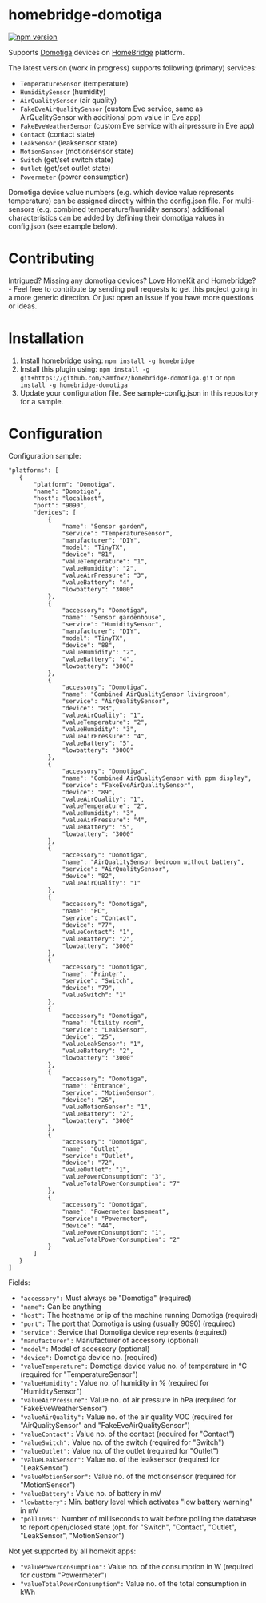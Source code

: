 # homebridge-domotiga

[![npm version](https://badge.fury.io/js/homebridge-domotiga.svg)](https://badge.fury.io/js/homebridge-domotiga)

Supports [Domotiga](https://domotiga.nl) devices on [HomeBridge](https://github.com/nfarina/homebridge) platform.

The latest version (work in progress) supports following (primary) services:

- ```TemperatureSensor``` (temperature)
- ```HumiditySensor``` (humidity) 
- ```AirQualitySensor``` (air quality) 
- ```FakeEveAirQualitySensor``` (custom Eve service, same as AirQualitySensor with additional ppm value in Eve app)
- ```FakeEveWeatherSensor``` (custom Eve service with airpressure in Eve app)
- ```Contact``` (contact state) 
- ```LeakSensor``` (leaksensor state) 
- ```MotionSensor``` (motionsensor state) 
- ```Switch``` (get/set switch state) 
- ```Outlet``` (get/set outlet state) 
- ```Powermeter``` (power consumption) 

Domotiga device value numbers (e.g. which device value represents temperature) can be assigned directly within the config.json file. 
For multi-sensors (e.g. combined temperature/humidity sensors) additional characteristics can be added by defining their domotiga values in config.json (see example below).

# Contributing

Intrigued? Missing any domotiga devices? Love HomeKit and Homebridge? - Feel free to contribute by sending pull requests to get this project going in a more generic direction. Or just open an issue if you have more questions or ideas.

# Installation

1. Install homebridge using:  ```npm install -g homebridge```
2. Install this plugin using: ```npm install -g git+https://github.com/Samfox2/homebridge-domotiga.git``` or ```npm install -g homebridge-domotiga```
3. Update your configuration file. See sample-config.json in this repository for a sample. 

# Configuration

Configuration sample:

 ```
"platforms": [
    {
        "platform": "Domotiga",
        "name": "Domotiga",
        "host": "localhost",
        "port": "9090",
        "devices": [
            {
                "name": "Sensor garden",
                "service": "TemperatureSensor",
                "manufacturer": "DIY",
                "model": "TinyTX",
                "device": "81",
                "valueTemperature": "1",
                "valueHumidity": "2",
                "valueAirPressure": "3",
                "valueBattery": "4",
                "lowbattery": "3000"
            },
            {
                "accessory": "Domotiga",
                "name": "Sensor gardenhouse",
                "service": "HumiditySensor",
                "manufacturer": "DIY",
                "model": "TinyTX",
                "device": "88",
                "valueHumidity": "2",
                "valueBattery": "4",
                "lowbattery": "3000"
            },
            {
                "accessory": "Domotiga",
                "name": "Combined AirQualitySensor livingroom",
                "service": "AirQualitySensor",
                "device": "83",
                "valueAirQuality": "1",
                "valueTemperature": "2",
                "valueHumidity": "3",
                "valueAirPressure": "4",
                "valueBattery": "5",
                "lowbattery": "3000"
            },
            {
                "accessory": "Domotiga",
                "name": "Combined AirQualitySensor with ppm display",
                "service": "FakeEveAirQualitySensor",
                "device": "89",
                "valueAirQuality": "1",
                "valueTemperature": "2",
                "valueHumidity": "3",
                "valueAirPressure": "4",
                "valueBattery": "5",
                "lowbattery": "3000"
            },
            {
                "accessory": "Domotiga",
                "name": "AirQualitySensor bedroom without battery",
                "service": "AirQualitySensor",
                "device": "82",
                "valueAirQuality": "1"
            },
            {
                "accessory": "Domotiga",
                "name": "PC",
                "service": "Contact",
                "device": "77",
                "valueContact": "1",
                "valueBattery": "2",
                "lowbattery": "3000"
            },
            {
                "accessory": "Domotiga",
                "name": "Printer",
                "service": "Switch",
                "device": "79",
                "valueSwitch": "1"
            },
            {
                "accessory": "Domotiga",
                "name": "Utility room",
                "service": "LeakSensor",
                "device": "25",
                "valueLeakSensor": "1",
                "valueBattery": "2",
                "lowbattery": "3000"
            },
            {
                "accessory": "Domotiga",
                "name": "Entrance",
                "service": "MotionSensor",
                "device": "26",
                "valueMotionSensor": "1",
                "valueBattery": "2",
                "lowbattery": "3000"
            },
            {
                "accessory": "Domotiga",
                "name": "Outlet",
                "service": "Outlet",
                "device": "72",
                "valueOutlet": "1",
                "valuePowerConsumption": "3",
                "valueTotalPowerConsumption": "7"
            },
            {
                "accessory": "Domotiga",
                "name": "Powermeter basement",
                "service": "Powermeter",
                "device": "44",
                "valuePowerConsumption": "1",
                "valueTotalPowerConsumption": "2"
            }
        ]
    }
]
```

Fields:

* ```"accessory":``` Must always be "Domotiga" (required)
* ```"name":``` Can be anything
* ```"host":``` The hostname or ip of the machine running Domotiga (required)
* ```"port":``` The port that Domotiga is using (usually 9090) (required)
* ```"service":``` Service that Domotiga device represents (required)
* ```"manufacturer":``` Manufacturer of accessory (optional)
* ```"model":``` Model of accessory (optional)
* ```"device":```  Domotiga device no. (required)
* ```"valueTemperature":``` Domotiga device value no. of temperature in °C (required for "TemperatureSensor")
* ```"valueHumidity":``` Value no. of humidity in % (required for "HumiditySensor")
* ```"valueAirPressure":``` Value no. of air pressure in hPa (required for "FakeEveWeatherSensor")
* ```"valueAirQuality":```  Value no. of the air quality VOC (required for "AirQualitySensor" and "FakeEveAirQualitySensor")
* ```"valueContact":```  Value no. of the contact (required for "Contact")
* ```"valueSwitch":```   Value no. of the switch (required for "Switch")
* ```"valueOutlet":```   Value no. of the outlet (required for "Outlet")
* ```"valueLeakSensor":``` Value no. of the leaksensor (required for "LeakSensor")
* ```"valueMotionSensor":``` Value no. of the motionsensor (required for "MotionSensor")
* ```"valueBattery":```  Value no. of battery in mV
* ```"lowbattery":```    Min. battery level which activates "low battery warning" in mV
* ```"pollInMs":```  Number of milliseconds to wait before polling the database to report open/closed state (opt. for "Switch", "Contact", "Outlet", "LeakSensor", "MotionSensor")


Not yet supported by all homekit apps:

* ```"valuePowerConsumption":```  Value no. of the consumption in W (required for custom "Powermeter")
* ```"valueTotalPowerConsumption":```  Value no. of the total consumption in kWh
